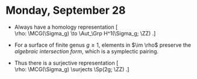 # Monday, September 28

- Always have a homology representation
\[  
\rho: \MCG(\Sigma_g) \to \Aut_\Grp H^1(\Sigma_g; \ZZ)
.\]
- For a surface of finite genus $g\geq 1$, elements in $\im \rho$ preserve the *algebraic intersection form*, which is a symplectic pairing.

- Thus there is a surjective representation
\[  
\rho: \MCG(\Sigma_g) \surjects \Sp(2g; \ZZ)
.\]
